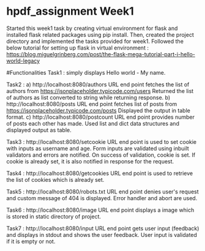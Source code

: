 # hpdf_assignment Week1

Started this week1 task by creating virtual environment for flask and installed flask related packages using pip install. 
Then, created the project directory and implemented the tasks provided for week1. 
Followed the below tutorial for setting up flask in virtual environment : 
https://blog.miguelgrinberg.com/post/the-flask-mega-tutorial-part-i-hello-world-legacy

#Functionalities Task1 : simply displays Hello world - 
My name. 

Task2 : 
a) http://localhost:8080/authors URL end point fetches the list of authors from 
https://jsonplaceholder.typicode.com/users Returned the list of authors as list converted to string while returning response. 
b) http://localhost:8080/posts URL end point fetches list of posts from 
https://jsonplaceholder.typicode.com/posts Displayed the output in table format. 
c) http://localhost:8080/postcount URL end point provides number of posts each other has made. 
Used list and dict data structures and displayed output as table.

Task3 : http://localhost:8080/setcookie URL end point is used to set cookie with inputs as username and age. 
Form inputs are validated using inbuilt validators and errors are notified. On success of validation, cookie is set. 
If cookie is already set, it is also notified in response for the request.

Task4 : http://localhost:8080/getcookies URL end point is used to retrieve the list of cookies which is already set.

Task5 : http://localhost:8080/robots.txt URL end point denies user's request and custom message of 404 is displayed. 
Error handler and abort are used.

Task6 : http://localhost:8080/image URL end point displays a image which is stored in static directory of project.

Task7 : http://localhost:8080/input URL end point gets user input (feedback) and displays in stdout and shows the user feedback. 
User input is validated if it is empty or not.

